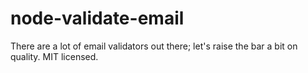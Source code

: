 node-validate-email
===================

There are a lot of email validators out there; let's raise the bar a bit on quality.  MIT licensed.
